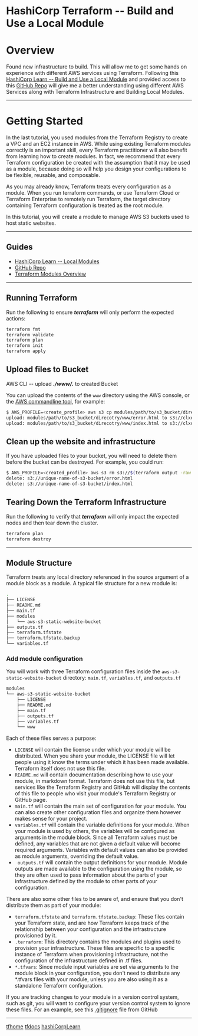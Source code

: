 # HashiCorp Terraform -- Build and Use a Local Module

# Overview

Found new infrastructure to build. This will allow me to get some hands on experience with different AWS services using Terraform. Following this [HashiCorp Learn -- Build and Use a Local Module](https://learn.hashicorp.com/tutorials/terraform/module-create?in=terraform/modules) and provided access to this [GitHub Repo](https://github.com/hashicorp/learn-terraform-modules-create) will give me a better understanding using different AWS Services along with Terraform Infrastructure and Building Local Modules.

-----

# Getting Started

In the last tutorial, you used modules from the Terraform Registry to create a VPC and an EC2 instance in AWS. While using existing Terraform modules correctly is an important skill, every Terraform practitioner will also benefit from learning how to create modules. In fact, we recommend that every Terraform configuration be created with the assumption that it may be used as a module, because doing so will help you design your configurations to be flexible, reusable, and composable.

As you may already know, Terraform treats every configuration as a module. When you run terraform commands, or use Terraform Cloud or Terraform Enterprise to remotely run Terraform, the target directory containing Terraform configuration is treated as the root module.

In this tutorial, you will create a module to manage AWS S3 buckets used to host static websites.

----

## Guides
- [HashiCorp Learn -- Local Modules](https://learn.hashicorp.com/tutorials/terraform/module-create?in=terraform/modules)
- [GitHub Repo](https://github.com/hashicorp/learn-terraform-modules-create)
- [Terraform Modules Overview](https://learn.hashicorp.com/tutorials/terraform/module?in=terraform/modules)

----
## Running Terraform

Run the following to ensure ***terraform*** will only perform the expected
actions:

```sh
terraform fmt
terraform validate
terraform plan
terraform init
terraform apply
```

## Upload files to Bucket

AWS CLI -- upload ***./www/.*** to created Bucket

You can upload the contents of the `www` directory using the AWS console, or the [AWS commandline tool](https://aws.amazon.com/cli/), for example:

```sh
$ AWS_PROFILE=<create_profile> aws s3 cp modules/path/to/s3_bucket/direcotry/www/ s3://$(terraform output -raw output_name_from_root)/ --recursive
upload: modules/path/to/s3_bucket/direcotry/www/error.html to s3://clxdev-10-12-2022-website/error.html
upload: modules/path/to/s3_bucket/direcotry/www/index.html to s3://clxdev-10-12-2022-website/index.html
```

## Clean up the website and infrastructure

If you have uploaded files to your bucket, you will need to delete them before the bucket can be destroyed. For example, you could run:
```sh
$ AWS_PROFILE=<created_profile> aws s3 rm s3://$(terraform output -raw bucket_name_from_root_outputs)/ --recursive
delete: s3://unique-name-of-s3-bucket/error.html
delete: s3://unique-name-of-s3-bucket/index.html
```

## Tearing Down the Terraform Infrastructure

Run the following to verify that ***terraform*** will only impact the expected
nodes and then tear down the cluster.

```sh
terraform plan
terraform destroy
```

----

## Module Structure

Terraform treats any local directory referenced in the source argument of a module block as a module. A typical file structure for a new module is:

```sh
.
├── LICENSE
├── README.md
├── main.tf
├── modules
│   └── aws-s3-static-website-bucket
├── outputs.tf
├── terraform.tfstate
├── terraform.tfstate.backup
└── variables.tf
```

### Add module configuration

You will work with three Terraform configuration files inside the `aws-s3-static-website-bucket` directory: `main.tf`, `variables.tf`, and `outputs.tf`

```sh
modules
└── aws-s3-static-website-bucket
    ├── LICENSE
    ├── README.md
    ├── main.tf
    ├── outputs.tf
    ├── variables.tf
    └── www
```

Each of these files serves a purpose:

   - `LICENSE` will contain the license under which your module will be distributed. When you share your module, the LICENSE file will let people using it know the terms under which it has been made available. Terraform itself does not use this file.
   - `README.md` will contain documentation describing how to use your module, in markdown format. Terraform does not use this file, but services like the Terraform Registry and GitHub will display the contents of this file to people who visit your module's Terraform Registry or GitHub page.
   - `main.tf` will contain the main set of configuration for your module. You can also create other configuration files and organize them however makes sense for your project.
   - `variables.tf` will contain the variable definitions for your module. When your module is used by others, the variables will be configured as arguments in the module block. Since all Terraform values must be defined, any variables that are not given a default value will become required arguments. Variables with default values can also be provided as module arguments, overriding the default value.
   - ` outputs.tf` will contain the output definitions for your module. Module outputs are made available to the configuration using the module, so they are often used to pass information about the parts of your infrastructure defined by the module to other parts of your configuration.

There are also some other files to be aware of, and ensure that you don't distribute them as part of your module:

   - `terraform.tfstate` and `terraform.tfstate.backup`: These files contain your Terraform state, and are how Terraform keeps track of the relationship between your configuration and the infrastructure provisioned by it.
   - `.terraform`: This directory contains the modules and plugins used to provision your infrastructure. These files are specific to a specific instance of Terraform when provisioning infrastructure, not the configuration of the infrastructure defined in .tf files.
   - `*.tfvars`: Since module input variables are set via arguments to the module block in your configuration, you don't need to distribute any *.tfvars files with your module, unless you are also using it as a standalone Terraform configuration.

If you are tracking changes to your module in a version control system, such as git, you will want to configure your version control system to ignore these files. For an example, see this [.gitignore](https://github.com/github/gitignore/blob/main/Terraform.gitignore) file from GitHub

----
[tfhome](https://www.terraform.io)
[tfdocs](https://registry.terraform.io/providers/hashicorp/aws/latest/docs)
[hashiCorpLearn](https://learn.hashicorp.com/)
